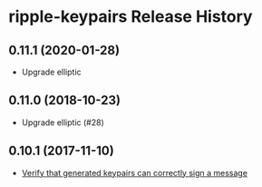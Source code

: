 # ripple-keypairs Release History

## 0.11.1 (2020-01-28)

* Upgrade elliptic

## 0.11.0 (2018-10-23)

* Upgrade elliptic (#28)

## 0.10.1 (2017-11-10)

+ [Verify that generated keypairs can correctly sign a message](https://github.com/ripple/ripple-keypairs/pull/22)
